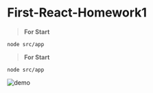 # First-React-Homework1

> **For Start**

    node src/app
> **For Start**

    node src/app
        
![demo](https://i.imgur.com/wb95osP.png)
